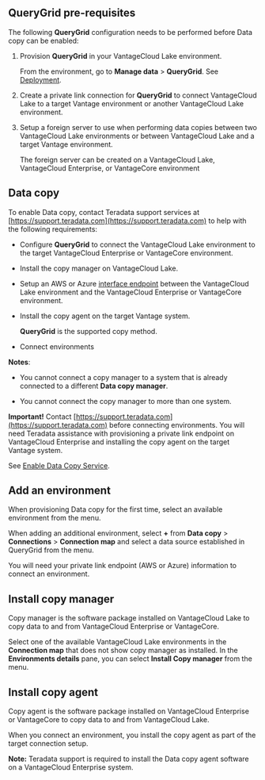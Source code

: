 ## QueryGrid pre-requisites


The following **QueryGrid** configuration needs to be performed before Data copy can be enabled:

1.  Provision **QueryGrid** in your VantageCloud Lake environment.

    From the environment, go to **Manage data** > **QueryGrid**. See [Deployment](wrw1640282047881.md).


1.  Create a private link connection for **QueryGrid** to connect VantageCloud Lake to a target Vantage environment or another VantageCloud Lake environment.


1.  Setup a foreign server to use when performing data copies between two VantageCloud Lake environments or between VantageCloud Lake and a target Vantage environment.

    The foreign server can be created on a VantageCloud Lake, VantageCloud Enterprise, or VantageCore environment


## Data copy


To enable Data copy, contact Teradata support services at [https://support.teradata.com](https://support.teradata.com) to help with the following requirements:

-   Configure **QueryGrid** to connect the VantageCloud Lake environment to the target VantageCloud Enterprise or VantageCore environment.


-   Install the copy manager on VantageCloud Lake.


-   Setup an AWS or Azure [interface endpoint](dvp1707442265467.md) between the VantageCloud Lake environment and the VantageCloud Enterprise or VantageCore environment.


-   Install the copy agent on the target Vantage system.

    **QueryGrid** is the supported copy method.


-   Connect environments


**Notes**:

-   You cannot connect a copy manager to a system that is already connected to a different **Data copy manager**.


-   You cannot connect the copy manager to more than one system.


**Important!** Contact [https://support.teradata.com](https://support.teradata.com) before connecting environments. You will need Teradata assistance with provisioning a private link endpoint on VantageCloud Enterprise and installing the copy agent on the target Vantage system.

See [Enable Data Copy Service](https://docs.teradata.com/access/sources/dita/topic?dita:topicPath=zmv1694773546514.dita&utm_source=console&utm_medium=iph).

## Add an environment


When provisioning Data copy for the first time, select an available environment from the menu.

When adding an additional environment, select **+** from **Data copy** > **Connections** > **Connection map** and select a data source established in QueryGrid from the menu.

You will need your private link endpoint (AWS or Azure) information to connect an environment.

## Install copy manager


Copy manager is the software package installed on VantageCloud Lake to copy data to and from VantageCloud Enterprise or VantageCore.

Select one of the available VantageCloud Lake environments in the **Connection map** that does not show copy manager as installed. In the **Environments details** pane, you can select **Install Copy manager** from the menu.

## Install copy agent


Copy agent is the software package installed on VantageCloud Enterprise or VantageCore to copy data to and from VantageCloud Lake.

When you connect an environment, you install the copy agent as part of the target connection setup.

**Note:** Teradata support is required to install the Data copy agent software on a VantageCloud Enterprise system.

